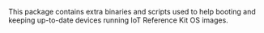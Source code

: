 This package contains extra binaries and scripts used to help booting
and keeping up-to-date devices running IoT Reference Kit OS images.
